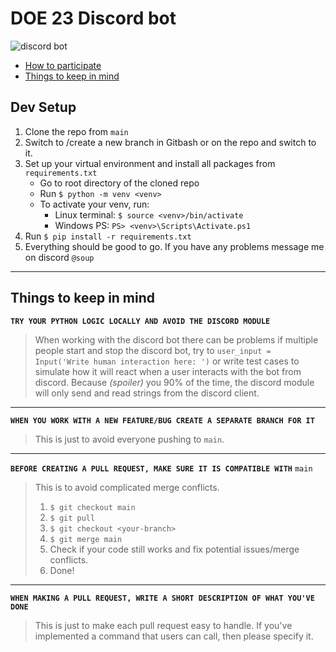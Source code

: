 # DOE 23 Discord bot
![discord bot](https://miro.medium.com/v2/resize:fit:481/1*yKCbOTFZ5yQmQCOPt8PX4g.jpeg)

- [How to participate](#how-to-participate)
- [Things to keep in mind](#things-to-keep-in-mind)


## Dev Setup
1. Clone the repo from `main`
2. Switch to /create a new branch in Gitbash or on the repo and switch to it.
3. Set up your virtual environment and install all packages from `requirements.txt`
    * Go to root directory of the cloned repo
    * Run `$ python -m venv <venv>`
    * To activate your venv, run:
        *  Linux terminal: `$ source <venv>/bin/activate`
        *  Windows PS: `PS> <venv>\Scripts\Activate.ps1`
4. Run `$ pip install -r requirements.txt`
5. Everything should be good to go. If you have any problems message me on discord `@soup`

---

## Things to keep in mind

**`TRY YOUR PYTHON LOGIC LOCALLY AND AVOID THE DISCORD MODULE`**
> When working with the discord bot there can be problems if multiple people start and stop the discord bot, try to `user_input = Input('Write human interaction here: ')` or write test cases to simulate how it will react when a user interacts with the bot from discord. Because *(spoiler)* you 90% of the time, the discord module will only send and read strings from the discord client.

---

**`WHEN YOU WORK WITH A NEW FEATURE/BUG CREATE A SEPARATE BRANCH FOR IT`**
> This is just to avoid everyone pushing to `main`.

---

**`BEFORE CREATING A PULL REQUEST, MAKE SURE IT IS COMPATIBLE WITH`** `main`
> This is to avoid complicated merge conflicts.
> 1. `$ git checkout main`
> 2. `$ git pull`
> 3. `$ git checkout <your-branch>`
> 4. `$ git merge main`
> 5. Check if your code still works and fix potential issues/merge conflicts.
> 6. Done!

---

**`WHEN MAKING A PULL REQUEST, WRITE A SHORT DESCRIPTION OF WHAT YOU'VE DONE`**
> This is just to make each pull request easy to handle. If you've implemented a command that users can call, then please specify it. 

